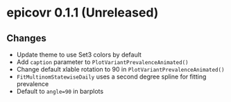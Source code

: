 # epicovr 0.1.1 (Unreleased)

## Changes
- Update theme to use Set3 colors by default 
- Add `caption` parameter to `PlotVariantPrevalenceAnimated()`
- Change default xlable rotation to 90 in `PlotVariantPrevalenceAnimated()`
- `FitMultinomStatewiseDaily` uses a second degree spline for fitting prevalence
- Default to `angle=90` in barplots 
